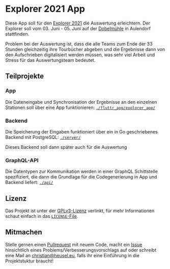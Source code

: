 # Explorer 2021 App

Diese App soll für den [Explorer 2021](https://www.ejwue.de/arbeitsbereiche/jungenarbeit) die Auswertung erleichtern. Der Explorer soll vom 03. Juni - 05. Juni auf der [Dobelmühle](http://www.dobelmuehle.de/) in Aulendorf stattfinden.

Problem bei der Auswertung ist, dass die alle Teams zum Ende der 33 Stunden gleichzeitig ihre Tourbücher abgeben und die Ergebnisse dann von den Aufschrieben digitalisiert werden müssen, was sehr viel Arbeit und Stress für das Auswertungsteam bedeutet.

## Teilprojekte

### App

Die Dateneingabe und Synchronisation der Ergebnisse an den einzelnen Stationen soll über eine App funktionieren: [`./fluttr_app/explorer_app/`](./fluttr_app/explorer_app/)

### Backend

Die Speicherung der Eingaben funktioniert über ein in Go geschriebenes Backend mit PostgreSQL: [`./server/`](./server/)

Dieses Backend soll dann später auch für die Auswertung

### GraphQL-API
Die Datentypen zur Kommunikation werden in einer GraphQL Schittstelle spezifiziert, die dann die Grundlage für die Codegenerierung in App und Backend liefert: [`./api/`](./api/)

## Lizenz

Das Projekt ist unter der [GPLv3-Lizenz](https://choosealicense.com/licenses/gpl-3.0/) verlinkt, für mehr Informationen schaut einfach in das [`LICENSE`-File](./LICENSE).

## Mitmachen

Stelle gernen einen [Pullrequest](https://github.com/christian-heusel/explorer-app/pulls) mit neuem Code, macht ein [Issue](https://github.com/christian-heusel/explorer-app/issues) hinsichtlich eines Problems/Verbesserungsvorschlags auf oder schreibt eine Mail an christian@heusel.eu, falls ihr eine Einführung in die Projektstuktur braucht!